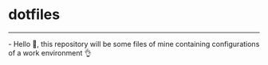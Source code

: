 # dotfiles

<hr>
- Hello 👋, this repository will be some files of mine containing configurations of a work environment 👌
